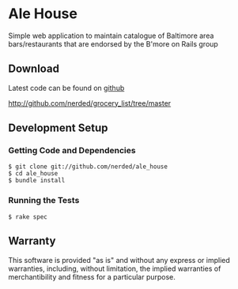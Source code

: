 # Ale House

Simple web application to maintain catalogue of Baltimore area bars/restaurants that are endorsed by the B'more on Rails group

## Download

Latest code can be found on [github](http://www.github.com/nerded/ale_house)

http://github.com/nerded/grocery_list/tree/master

## Development Setup

### Getting Code and Dependencies

    $ git clone git://github.com/nerded/ale_house
    $ cd ale_house
    $ bundle install

### Running the Tests

    $ rake spec

## Warranty

This software is provided "as is" and without any express or
implied warranties, including, without limitation, the implied
warranties of merchantibility and fitness for a particular
purpose.